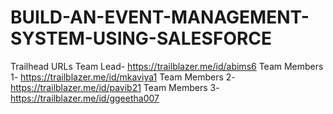# BUILD-AN-EVENT-MANAGEMENT-SYSTEM-USING-SALESFORCE
Trailhead URLs
Team Lead- https://trailblazer.me/id/abims6
Team Members 1- https://trailblazer.me/id/mkaviya1
Team Members 2- https://trailblazer.me/id/pavib21
Team Members 3- https://trailblazer.me/id/ggeetha007
